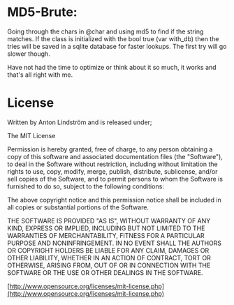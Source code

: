 MD5-Brute:
======
Going through the chars in @char and using md5 to find if the string matches.
If the class is initialized with the bool true (var with_db) then the tries will be saved in
a sqlite database for faster lookups. The first try will go slower though.

Have not had the time to optimize or think about it so much, it works and that's all right
with me. 

License
======
Written by Anton Lindström and is released under;

 The MIT License

 Permission is hereby granted, free of charge, to any person obtaining a copy
 of this software and associated documentation files (the "Software"), to deal
 in the Software without restriction, including without limitation the rights
 to use, copy, modify, merge, publish, distribute, sublicense, and/or sell
 copies of the Software, and to permit persons to whom the Software is
 furnished to do so, subject to the following conditions:

 The above copyright notice and this permission notice shall be included in
 all copies or substantial portions of the Software.

 THE SOFTWARE IS PROVIDED "AS IS", WITHOUT WARRANTY OF ANY KIND, EXPRESS OR
 IMPLIED, INCLUDING BUT NOT LIMITED TO THE WARRANTIES OF MERCHANTABILITY,
 FITNESS FOR A PARTICULAR PURPOSE AND NONINFRINGEMENT. IN NO EVENT SHALL THE
 AUTHORS OR COPYRIGHT HOLDERS BE LIABLE FOR ANY CLAIM, DAMAGES OR OTHER
 LIABILITY, WHETHER IN AN ACTION OF CONTRACT, TORT OR OTHERWISE, ARISING FROM,
 OUT OF OR IN CONNECTION WITH THE SOFTWARE OR THE USE OR OTHER DEALINGS IN
 THE SOFTWARE.

 [http://www.opensource.org/licenses/mit-license.php](http://www.opensource.org/licenses/mit-license.php)
